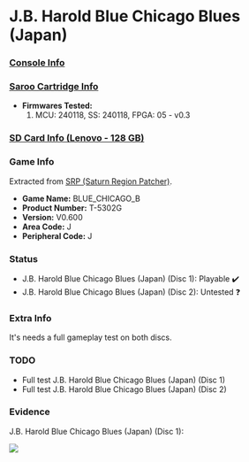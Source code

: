 # J.B. Harold Blue Chicago Blues (Japan)

### [Console Info](../../../../Info/Consoles/VA13/README.md)

### [Saroo Cartridge Info](../../../../Info/Cartridges/RetroGameParadiseStore/1.32F/README.md)

- <b>Firmwares Tested:</b>
  1. MCU: 240118, SS: 240118, FPGA: 05 - v0.3

### [SD Card Info (Lenovo - 128 GB)](../../../../Info/SdCards/Lenovo/128GB/fat32/README.md)

### Game Info

Extracted from [SRP (Saturn Region Patcher)](https://segaxtreme.net/resources/saturn-region-patcher.81/download).

- <b>Game Name:</b> BLUE_CHICAGO_B
- <b>Product Number:</b> T-5302G
- <b>Version:</b> V0.600
- <b>Area Code:</b> J
- <b>Peripheral Code:</b> J

### Status

- J.B. Harold Blue Chicago Blues (Japan) (Disc 1): Playable :heavy_check_mark:
- J.B. Harold Blue Chicago Blues (Japan) (Disc 2): Untested :question:

### Extra Info

It's needs a full gameplay test on both discs.

### TODO

- Full test J.B. Harold Blue Chicago Blues (Japan) (Disc 1)
- Full test J.B. Harold Blue Chicago Blues (Japan) (Disc 2)

### Evidence

J.B. Harold Blue Chicago Blues (Japan) (Disc 1):

[![](https://img.youtube.com/vi/wXpDGsz7diw/0.jpg)](https://www.youtube.com/watch?v=wXpDGsz7diw)
